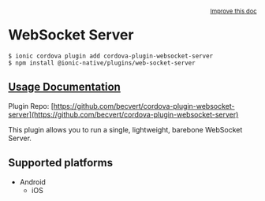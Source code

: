 <a style="float:right;font-size:12px;" href="http://github.com/danielsogl/awesome-cordova-plugins/edit/master/src/@awesome-cordova-plugins/plugins/web-socket-server/index.ts#L66">
  Improve this doc
</a>

# WebSocket Server

```
$ ionic cordova plugin add cordova-plugin-websocket-server
$ npm install @ionic-native/plugins/web-socket-server
```

## [Usage Documentation](https://ionicframework.com/docs/native/web-socket-server/)

Plugin Repo: [https://github.com/becvert/cordova-plugin-websocket-server](https://github.com/becvert/cordova-plugin-websocket-server)

This plugin allows you to run a single, lightweight, barebone WebSocket Server.

## Supported platforms

- Android
  - iOS
  



